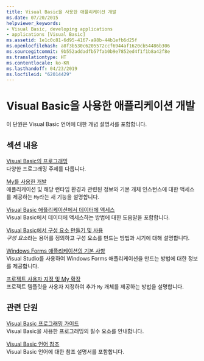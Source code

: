 ```yaml
---
title: Visual Basic을 사용한 애플리케이션 개발
ms.date: 07/20/2015
helpviewer_keywords:
- Visual Basic, developing applications
- applications [Visual Basic]
ms.assetid: 1e1c0c81-6d95-4167-a98b-44b1efb6d25f
ms.openlocfilehash: a8f3b530c6205572ccf6944af1620cb54486b306
ms.sourcegitcommit: 9b552addadfb57fab0b9e7852ed4f1f1b8a42f8e
ms.translationtype: HT
ms.contentlocale: ko-KR
ms.lasthandoff: 04/23/2019
ms.locfileid: "62014429"
---
```

# <a name="developing-applications-with-visual-basic"></a>Visual Basic을 사용한 애플리케이션 개발
이 단원은 Visual Basic 언어에 대한 개념 설명서를 포함합니다.  
  
## <a name="in-this-section"></a>섹션 내용  
 [Visual Basic의 프로그래밍](../../visual-basic/developing-apps/programming/index.md)  
 다양한 프로그래밍 주제를 다룹니다.  
  
 [My를 사용한 개발](../../visual-basic/developing-apps/development-with-my/index.md)  
 애플리케이션 및 해당 런타임 환경과 관련된 정보와 기본 개체 인스턴스에 대한 액세스를 제공하는 `My`라는 새 기능을 설명합니다.  
  
 [Visual Basic 애플리케이션에서 데이터에 액세스](../../visual-basic/developing-apps/accessing-data.md)  
 Visual Basic에서 데이터에 액세스하는 방법에 대한 도움말을 포함합니다.  
  
 [Visual Basic에서 구성 요소 만들기 및 사용](../../visual-basic/developing-apps/creating-and-using-components.md)  
 *구성 요소*라는 용어를 정의하고 구성 요소를 만드는 방법과 시기에 대해 설명합니다.  
  
 [Windows Forms 애플리케이션의 기본 사항](../../visual-basic/developing-apps/windows-forms/index.md)  
 Visual Studio를 사용하여 Windows Forms 애플리케이션을 만드는 방법에 대한 정보를 제공합니다.  
  
 [프로젝트 사용자 지정 및 My 확장](../../visual-basic/developing-apps/customizing-extending-my/index.md)  
 프로젝트 템플릿을 사용자 지정하여 추가 `My` 개체를 제공하는 방법을 설명합니다.  
  
## <a name="related-sections"></a>관련 단원  
 [Visual Basic 프로그래밍 가이드](../../visual-basic/programming-guide/index.md)  
 Visual Basic을 사용한 프로그래밍의 필수 요소를 안내합니다.  
  
 [Visual Basic 언어 참조](../../visual-basic/language-reference/index.md)  
 Visual Basic 언어에 대한 참조 설명서를 포함합니다.
